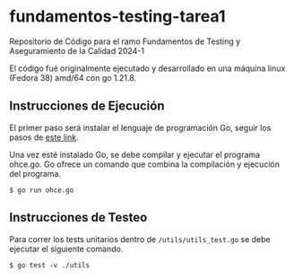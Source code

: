 # fundamentos-testing-tarea1
Repositorio de Código para el ramo Fundamentos de Testing y Aseguramiento de la Calidad 2024-1

El código fué originalmente ejecutado y desarrollado en una máquina linux (Fedora 38) amd/64 con go 1.21.8.


## Instrucciones de Ejecución

El primer paso será instalar el lenguaje de programación Go, seguir los pasos de [este link](https://go.dev/doc/install).

Una vez esté instalado Go, se debe compilar y ejecutar el programa ohce.go. Go ofrece un comando que combina la compilación y ejecución del programa.

```
$ go run ohce.go
```

## Instrucciones de Testeo

Para correr los tests unitarios dentro de `/utils/utils_test.go` se debe ejecutar el siguiente comando.

```
$ go test -v ./utils
```
